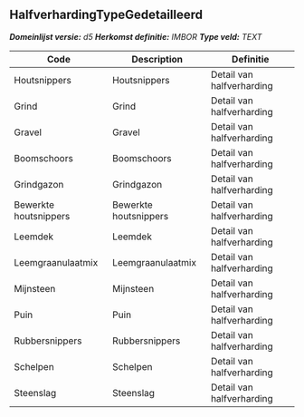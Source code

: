 ﻿## HalfverhardingTypeGedetailleerd

*__Domeinlijst versie:__ d5*
*__Herkomst definitie:__ IMBOR*
*__Type veld:__ TEXT*

|__Code__ |__Description__ |__Definitie__	|
|	---	|	---	|   ---	| 
| Houtsnippers | Houtsnippers | Detail van halfverharding |
| Grind | Grind | Detail van halfverharding |
| Gravel | Gravel | Detail van halfverharding |
| Boomschoors | Boomschoors | Detail van halfverharding |
| Grindgazon | Grindgazon | Detail van halfverharding |
| Bewerkte houtsnippers | Bewerkte houtsnippers | Detail van halfverharding |
| Leemdek | Leemdek | Detail van halfverharding |
| Leemgraanulaatmix | Leemgraanulaatmix | Detail van halfverharding |
| Mijnsteen | Mijnsteen | Detail van halfverharding |
| Puin | Puin | Detail van halfverharding |
| Rubbersnippers | Rubbersnippers | Detail van halfverharding |
| Schelpen | Schelpen | Detail van halfverharding |
| Steenslag | Steenslag | Detail van halfverharding |
